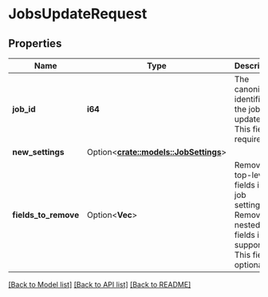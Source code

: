 # JobsUpdateRequest

## Properties

Name | Type | Description | Notes
------------ | ------------- | ------------- | -------------
**job_id** | **i64** | The canonical identifier of the job to update. This field is required. | 
**new_settings** | Option<[**crate::models::JobSettings**](JobSettings.md)> |  | [optional]
**fields_to_remove** | Option<**Vec<String>**> | Remove top-level fields in the job settings. Removing nested fields is not supported. This field is optional. | [optional]

[[Back to Model list]](../README.md#documentation-for-models) [[Back to API list]](../README.md#documentation-for-api-endpoints) [[Back to README]](../README.md)


